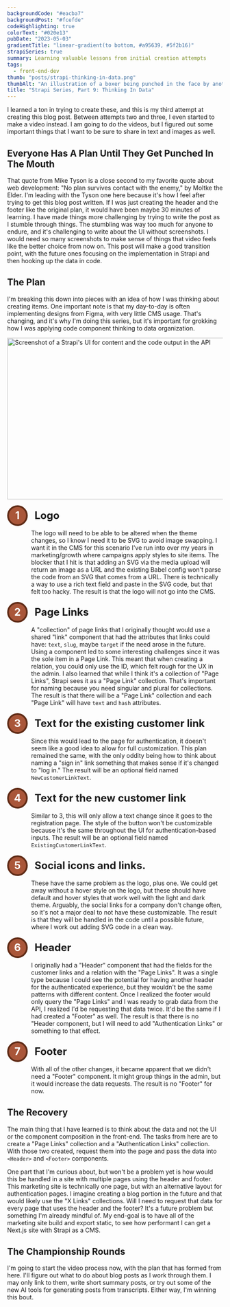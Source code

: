 ```yaml
---
backgroundCode: "#eacba7"
backgroundPost: "#fcefde"
codeHighlighting: true
colorText: "#020e13"
pubDate: "2023-05-03"
gradientTitle: "linear-gradient(to bottom, #a95639, #5f2b16)"
strapiSeries: true
summary: Learning valuable lessons from initial creation attempts
tags:
  - front-end-dev
thumb: "posts/strapi-thinking-in-data.png"
thumbAlt: "An illustration of a boxer being punched in the face by another boxer, with the boxing ring in the background, in the style of an oil painting, viewed from an overhead perspective --v 5 --ar 3:2"
title: "Strapi Series, Part 9: Thinking In Data"
---
```


<style>
  /* If I like this, I should move it up to posts, at least for the series */
  .circle {
    align-items: center;
    background: #a95639;
    border: 0.25rem solid #5f2b16;
    border-radius: 50%;
    color: #fff;
    display: flex;
    font-weight: bold;
    height: 2.5rem;
    margin-right: 1rem;
    justify-content: center;
    width: 2.5rem;
  }

  dt {
    display: flex;
    align-items: center;
    font-size: 1.5rem;
    font-weight: 700;
    margin-bottom: 0.5rem;
  }

  dd {
    margin-inline-start: 3.5rem;
  }

  dd:not(:last-child) {
    margin-bottom: 1rem;
  }
</style>

I learned a ton in trying to create these, and this is my third attempt at creating this blog post. Between attempts two and three, I even started to make a video instead. I am going to do the videos, but I figured out some important things that I want to be sure to share in text and images as well.

## Everyone Has A Plan Until They Get Punched In The Mouth

That quote from Mike Tyson is a close second to my favorite quote about web development: "No plan survives contact with the enemy," by Moltke the Elder. I'm leading with the Tyson one here because it's how I feel after trying to get this blog post written. If I was just creating the header and the footer like the original plan, it would have been maybe 30 minutes of learning. I have made things more challenging by trying to write the post as I stumble through things. The stumbling was way too much for anyone to endure, and it's challenging to write about the UI without screenshots. I would need so many screenshots to make sense of things that video feels like the better choice from now on. This post will make a good transition point, with the future ones focusing on the implementation in Strapi and then hooking up the data in code.

## The Plan

I'm breaking this down into pieces with an idea of how I was thinking about creating items. One important note is that my day-to-day is often implementing designs from Figma, with very little CMS usage. That's changing, and it's why I'm doing this series, but it's important for grokking how I was applying code component thinking to data organization.

<img class="full-to-half-bleed" height="376" src="https://res.cloudinary.com/dtlow08pj/image/upload/f_auto,c_limit,w_686,q_auto/v1681092603/posts/strapi-header-and-footer-data.png" alt="Screenshot of a Strapi's UI for content and the code output in the API" srcset="https://res.cloudinary.com/dtlow08pj/image/upload/f_auto,c_limit,w_686,q_auto/v1681092603/posts/strapi-header-and-footer-data.png 718w, https://res.cloudinary.com/dtlow08pj/image/upload/f_auto,c_limit,w_2272,q_auto/v1681092603/posts/strapi-header-and-footer-data.png 768w" width="1144" />

<dl>
  <dt>
    <span class="circle">1</span>
    Logo
  </dt>
  <dd>
    The logo will need to be able to be altered when the theme changes, so I know I need it to be SVG to avoid image swapping. I want it in the CMS for this scenario I've run into over my years in marketing/growth where campaigns apply styles to site items. The blocker that I hit is that adding an SVG via the media upload will return an image as a URL and the existing Babel config won't parse the code from an SVG that comes from a URL. There is technically a way to use a rich text field and paste in the SVG code, but that felt too hacky. The result is that the logo will not go into the CMS.
  </dd>
  <dt>
    <span class="circle">2</span>
    Page Links
  </dt>
  <dd>
    A "collection" of page links that I originally thought would use a shared "link" component that had the attributes that links could have: <code>text</code>, <code>slug</code>, maybe <code>target</code> if the need arose in the future. Using a component led to some interesting challenges since it was the sole item in a Page Link. This meant that when creating a relation, you could only use the ID, which felt rough for the UX in the admin. I also learned that while I think it's a collection of "Page Links", Strapi sees it as a "Page Link" collection. That's important for naming because you need singular and plural for collections. The result is that there will be a "Page Link" collection and each "Page Link" will have <code>text</code> and <code>hash</code> attributes. 
  </dd>
  <dt>
    <span class="circle">3</span>
    Text for the existing customer link
  </dt>
  <dd>
    Since this would lead to the page for authentication, it doesn't seem like a good idea to allow for full customization. This plan remained the same, with the only oddity being how to think about naming a "sign in" link something that makes sense if it's changed to "log in." The result will be an optional field named <code>NewCustomerLinkText</code>.
  </dd>
  <dt>
    <span class="circle">4</span>
    Text for the new customer link
  </dt>
  <dd>
    Similar to 3, this will only allow a text change since it goes to the registration page. The style of the button won't be customizable because it's the same throughout the UI for authentication-based inputs. The result will be an optional field named <code>ExistingCustomerLinkText</code>.
  </dd>
  <dt>
    <span class="circle">5</span>
    Social icons and links. 
  </dt>
  <dd>
    These have the same problem as the logo, plus one. We could get away without a hover style on the logo, but these should have default and hover styles that work well with the light and dark theme. Arguably, the social links for a company don't change often, so it's not a major deal to not have these customizable. The result is that they will be handled in the code until a possible future, where I work out adding SVG code in a clean way.
  </dd>
  <dt>
    <span class="circle">6</span>
    Header
  </dt>
  <dd>
    I originally had a "Header" component that had the fields for the customer links and a relation with the "Page Links". It was a single type because I could see the potential for having another header for the authenticated experience, but they wouldn't be the same patterns with different content. Once I realized the footer would only query the "Page Links" and I was ready to grab data from the API, I realized I'd be requesting that data twice. It'd be the same if I had created a "Footer" as well. The result is that there is no "Header component, but I will need to add "Authentication Links" or something to that effect.
  </dd>
  <dt>
    <span class="circle">7</span>
    Footer
  </dt>
  <dd>
    With all of the other changes, it became apparent that we didn't need a "Footer" component. It might group things in the admin, but it would increase the data requests. The result is no "Footer" for now. 
  </dd>
</dl>

## The Recovery

The main thing that I have learned is to think about the data and not the UI or the component composition in the front-end. The tasks from here are to create a "Page Links" collection and a "Authentication Links" collection. With those two created, request them into the page and pass the data into `<Header>` and `<Footer>` components.

One part that I'm curious about, but won't be a problem yet is how would this be handled in a site with multiple pages using the header and footer. This marketing site is technically one page, but with an alternative layout for authentication pages. I imagine creating a blog portion in the future and that would likely use the "X Links" collections. Will I need to request that data for every page that uses the header and the footer? It's a future problem but something I'm already mindful of. My end-goal is to have all of the marketing site build and export static, to see how performant I can get a Next.js site with Strapi as a CMS.

## The Championship Rounds

I'm going to start the video process now, with the plan that has formed from here. I'll figure out what to do about blog posts as I work through them. I may only link to them, write short summary posts, or try out some of the new AI tools for generating posts from transcripts. Either way, I'm winning this bout.

